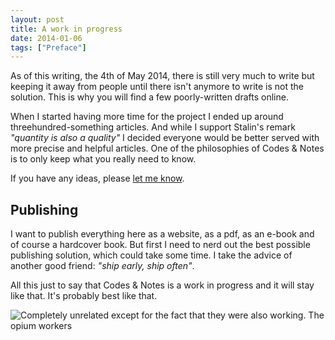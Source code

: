```yaml
---
layout: post
title: A work in progress
date: 2014-01-06
tags: ["Preface"]
---
```


As of this writing, the 4th of May 2014, there is still very much to write but keeping it away from people until there isn't anymore to write is not the solution. This is why you will find a few poorly-written drafts online.

When I started having more time for the project I ended up around threehundred-something articles. And while I support Stalin's remark _"quantity is also a quality"_ I decided everyone would be better served with more precise and helpful articles. One of the philosophies of Codes & Notes is to only keep what you really need to know.

If you have any ideas, please [let me know](mailto:oskar@rough.dk).

## Publishing

I want to publish everything here as a website, as a pdf, as an e-book and of course a hardcover book. But first I need to nerd out the best possible publishing solution, which could take some time. I take the advice of another good friend: _"ship early, ship often"_.

All this just to say that Codes & Notes is a work in progress and it will stay like that. It's probably best like that.

![Completely unrelated except for the fact that they were also working. The opium workers](c_1850_Sherwill_5_Stac67933.jpg)